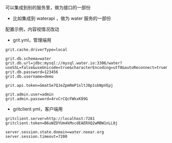 
可以集成到别的服务里，做为接口的一部份

* 比如集成到 waterapi ，做为 water 服务的一部份


配置示例，内容视情况改动

* grit.yml，管理端用

```properties
grit.cache.driverType=local

grit.db.schema=water
grit.db.url=jdbc:mysql://mysql.water.io:3306/water?useSSL=false&useUnicode=true&characterEncoding=utf8&autoReconnect=true&rewriteBatchedStatements=true
grit.db.password=123456
grit.db.username=demo

grit.api.token=GmatSe7QJeZpmRmP1sltJ8p1sbNpVEpj

grit.admin.user=admin
grit.admin.password=4rvCrCQcFWkxK89G
```

* gritclient.yml，客户端用

```properties
gritclient.server=http://localhost:7281
gritclient.token=B6uWZDYUm4kMscdEAERXQ2wMBW1nLL0j

server.session.state.domain=water.noear.org
server.session.timeout=7200
```